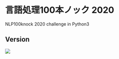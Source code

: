 # 言語処理100本ノック 2020
NLP100knock 2020 challenge in Python3

## Version
![](https://img.shields.io/badge/Python-3.6.9-royalblue.svg?logo=python&style=flat")